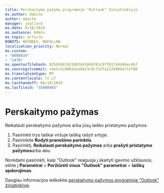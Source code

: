 ```yaml
---
title: Perskaitymo pažymų programoje "Outlook" žiniatinklyje
ms.author: daeite
author: daeite
manager: joallard
ms.date: 6/18/2019
ms.audience: Admin
ms.topic: article
ROBOTS: NOINDEX, NOFOLLOW
localization_priority: Normal
ms.custom:
- "8000034"
- "2470"
ms.openlocfilehash: 82591667d21902b43049f61c977017a9d4bec4b7
ms.sourcegitcommit: c4e5c2c8062e1e0423c9c712fa222990da731f00
ms.translationtype: MT
ms.contentlocale: lt-LT
ms.lasthandoff: 06/18/2019
ms.locfileid: "35060403"
---
```

# <a name="read-receipts"></a>Perskaitymo pažymas

Reikalauti perskaitymo pažymos arba jūsų laiško pristatymo pažymos:

1. Pasirinkti trys taškai viršuje laišką rašyti srityje.
1. Pasirinkite **Rodyti pranešimo parinktis**.
1. Pasirinkti, **Reikalauti perskaitymo pažymos** arba **prašyti pristatymo pažymos**arba abu.

Norėdami pasirinkti, kaip "Outlook" reaguoja į skaityti gavimo užklausos, eikite į **Parametrai** > **Peržiūrėti visus "Outlook" parametrai** > **laiškų apdorojimas**.

Daugiau informacijos ieškokite [perskaitymo pažymos programoje "Outlook" žiniatinklyje](https://support.office.com/article/e09af74d-3519-45fc-a680-37a538a92157).